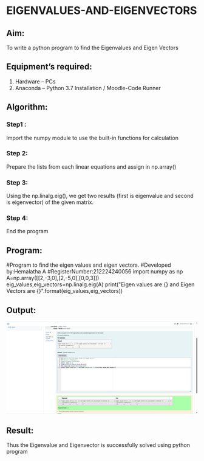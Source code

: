 # EIGENVALUES-AND-EIGENVECTORS
## Aim:
To write a python program to find the Eigenvalues and Eigen Vectors
## Equipment’s required:
1. 	Hardware – PCs
2. 	Anaconda – Python 3.7 Installation / Moodle-Code Runner
## Algorithm:
### Step1 : 
Import the numpy module to use the built-in functions for calculation
### Step 2: 
Prepare the lists from each linear equations and assign in np.array()
### Step 3: 
Using the np.linalg.eig(),  we get two results (first is eigenvalue and second is eigenvector) of the given matrix.
### Step 4:
End the program

## Program:
#Program to find the eigen values and eigen vectors.
#Developed by:Hemalatha A 
#RegisterNumber:212224240056
import numpy as np
A=np.array([[2,-3,0],[2,-5,0],[0,0,3]])
eig_values,eig_vectors=np.linalg.eig(A)
print("Eigen values are {} and Eigen Vectors are {}".format(eig_values,eig_vectors))
## Output:
![alt text](<Screenshot 2025-03-30 192810.png>)
## Result:
Thus the Eigenvalue and Eigenvector is successfully solved using python program
